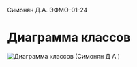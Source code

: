 Симонян Д.А. ЭФМО-01-24
# Диаграмма классов
![Диаграмма классов (Симонян Д А )](https://github.com/user-attachments/assets/5e7a61ae-5b9c-4522-9b8f-ff51bafe5b02)

